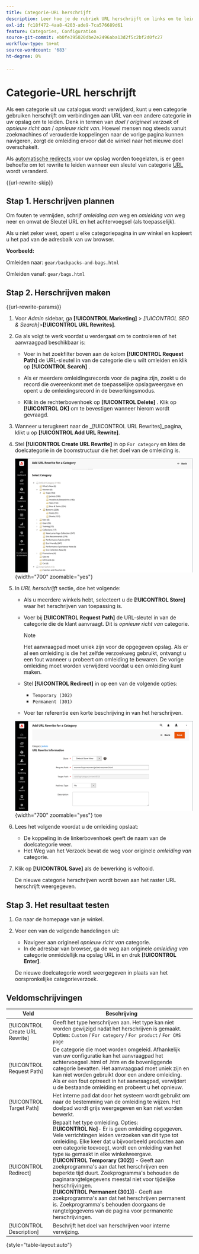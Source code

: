 ```yaml
---
title: Categorie-URL herschrijft
description: Leer hoe je de rubriek URL herschrijft om links om te leiden naar de URL van een andere categorie in je Commerce-winkel.
exl-id: fc18f472-4aa8-4203-ade9-7ca576689d61
feature: Categories, Configuration
source-git-commit: eb0fe395020dbe2e2496aba13d2f5c2bf2d0fc27
workflow-type: tm+mt
source-wordcount: '683'
ht-degree: 0%

---
```


# Categorie-URL herschrijft

Als een categorie uit uw catalogus wordt verwijderd, kunt u een categorie gebruiken herschrijft om verbindingen aan URL van een andere categorie in uw opslag om te leiden. Denk in termen van _doel_ / _origineel verzoek_ of _opnieuw richt aan_ / _opnieuw richt van_. Hoewel mensen nog steeds vanuit zoekmachines of verouderde koppelingen naar de vorige pagina kunnen navigeren, zorgt de omleiding ervoor dat de winkel naar het nieuwe doel overschakelt.

Als [ automatische redirects ](url-redirect-product-automatic.md) voor uw opslag worden toegelaten, is er geen behoefte om tot rewrite te leiden wanneer een sleutel van categorie [ URL ](../catalog/catalog-urls.md) wordt veranderd.

{{url-rewrite-skip}}

## Stap 1. Herschrijven plannen

Om fouten te vermijden, schrijf _omleiding aan_ weg en _omleiding van_ weg neer en omvat de Sleutel URL en het achtervoegsel (als toepasselijk).

Als u niet zeker weet, opent u elke categoriepagina in uw winkel en kopieert u het pad van de adresbalk van uw browser.

**Voorbeeld:**

Omleiden naar: `gear/backpacks-and-bags.html`

Omleiden vanaf: `gear/bags.html`

## Stap 2. Herschrijven maken

{{url-rewrite-params}}

1. Voor _Admin_ sidebar, ga **[!UICONTROL Marketing]** > _[!UICONTROL SEO & Search]_>**[!UICONTROL URL Rewrites]**.

1. Ga als volgt te werk voordat u verdergaat om te controleren of het aanvraagpad beschikbaar is:

   - Voer in het zoekfilter boven aan de kolom **[!UICONTROL Request Path]** de URL-sleutel in van de categorie die u wilt omleiden en klik op **[!UICONTROL Search]** .

   - Als er meerdere omleidingsrecords voor de pagina zijn, zoekt u de record die overeenkomt met de toepasselijke opslagweergave en opent u de omleidingsrecord in de bewerkingsmodus.

   - Klik in de rechterbovenhoek op **[!UICONTROL Delete]** . Klik op **[!UICONTROL OK]** om te bevestigen wanneer hierom wordt gevraagd.

1. Wanneer u terugkeert naar de _[!UICONTROL URL Rewrites]_pagina, klikt u op **[!UICONTROL Add URL Rewrite]**.

1. Stel **[!UICONTROL Create URL Rewrite]** in op `For category` en kies de doelcategorie in de boomstructuur die het doel van de omleiding is.

   ![ URL herschrijft - kies categorie ](./assets/url-rewrite-category-choose.png){width="700" zoomable="yes"}

1. In _URL herschrijft_ sectie, doe het volgende:

   - Als u meerdere winkels hebt, selecteert u de **[!UICONTROL Store]** waar het herschrijven van toepassing is.

   - Voer bij **[!UICONTROL Request Path]** de URL-sleutel in van de categorie die de klant aanvraagt. Dit is _opnieuw richt van_ categorie.

     >[!NOTE]
     >
     >Het aanvraagpad moet uniek zijn voor de opgegeven opslag. Als er al een omleiding is die het zelfde verzoekweg gebruikt, ontvangt u een fout wanneer u probeert om omleiding te bewaren. De vorige omleiding moet worden verwijderd voordat u een omleiding kunt maken.

   - Stel **[!UICONTROL Redirect]** in op een van de volgende opties:

      - `Temporary (302)`
      - `Permanent (301)`

   - Voer ter referentie een korte beschrijving in van het herschrijven.

   ![ voeg URL herschrijven voor categorie ](./assets/url-rewrite-for-category.png){width="700" zoomable="yes"} toe

1. Lees het volgende voordat u de omleiding opslaat:

   - De koppeling in de linkerbovenhoek geeft de naam van de doelcategorie weer.
   - Het Weg van het Verzoek bevat de weg voor originele _omleiding van_ categorie.

1. Klik op **[!UICONTROL Save]** als de bewerking is voltooid.

   De nieuwe categorie herschrijven wordt boven aan het raster URL herschrijft weergegeven.

## Stap 3. Het resultaat testen

1. Ga naar de homepage van je winkel.

1. Voer een van de volgende handelingen uit:

   - Navigeer aan origineel _opnieuw richt van_ categorie.
   - In de adresbar van browser, ga de weg aan originele _omleiding van_ categorie onmiddellijk na opslag URL in en druk **[!UICONTROL Enter]**.

   De nieuwe doelcategorie wordt weergegeven in plaats van het oorspronkelijke categorieverzoek.

## Veldomschrijvingen

| Veld | Beschrijving |
|--- |--- |
| [!UICONTROL Create URL Rewrite] | Geeft het type herschrijven aan. Het type kan niet worden gewijzigd nadat het herschrijven is gemaakt. Opties: `Custom` / `For category` / `For product` / `For CMS page` |
| [!UICONTROL Request Path] | De categorie die moet worden omgeleid. Afhankelijk van uw configuratie kan het aanvraagpad het achtervoegsel .html of .htm en de bovenliggende categorie bevatten. Het aanvraagpad moet uniek zijn en kan niet worden gebruikt door een andere omleiding. Als er een fout optreedt in het aanvraagpad, verwijdert u de bestaande omleiding en probeert u het opnieuw. |
| [!UICONTROL Target Path] | Het interne pad dat door het systeem wordt gebruikt om naar de bestemming van de omleiding te wijzen. Het doelpad wordt grijs weergegeven en kan niet worden bewerkt. |
| [!UICONTROL Redirect] | Bepaalt het type omleiding. Opties: <br/>**[!UICONTROL No]**- Er is geen omleiding opgegeven. Vele verrichtingen leiden verzoeken van dit type tot omleiding. Elke keer dat u bijvoorbeeld producten aan een categorie toevoegt, wordt een omleiding van het type `No` gemaakt in elke winkelweergave.<br/>**[!UICONTROL Temporary (302)]** - Geeft aan zoekprogramma&#39;s aan dat het herschrijven een beperkte tijd duurt. Zoekprogramma&#39;s behouden de paginarangtelgegevens meestal niet voor tijdelijke herschrijvingen. <br/>**[!UICONTROL Permanent (301)]**- Geeft aan zoekprogramma&#39;s aan dat het herschrijven permanent is. Zoekprogramma&#39;s behouden doorgaans de rangtelgegevens van de pagina voor permanente herschrijvingen. |
| [!UICONTROL Description] | Beschrijft het doel van herschrijven voor interne verwijzing. |

{style="table-layout:auto"}
